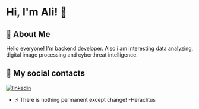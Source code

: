 
# Hi, I'm Ali! 👋


## 🚀 About Me
Hello everyone! 
I'm backend developer. Also i am interesting data analyzing, digital image processing and cyberthreat intelligence.

## 🔗 My social contacts
[![linkedin](https://img.shields.io/badge/linkedin-0A66C2?style=for-the-badge&logo=linkedin&logoColor=white)](https://www.linkedin.com/in/muhammedaliozturk/)





- ⚡ There is nothing permanent except change!  -Heraclitus
